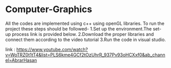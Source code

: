 # Computer-Graphics

All the codes are implemented using c++ using openGL libraries.
To run the project these steps should be followed-
1.Set up the environment.The set-up process link is provided below.
2.Download the proper libraries and connect them according to the video tutorial
3.Run the code in visual studio.

link : https://www.youtube.com/watch?v=WoTRZ0t1tT4&list=PLS6kme4GCf2tOzUhrR_937Pv93oHCXxf0&ab_channel=AbrarHasan

